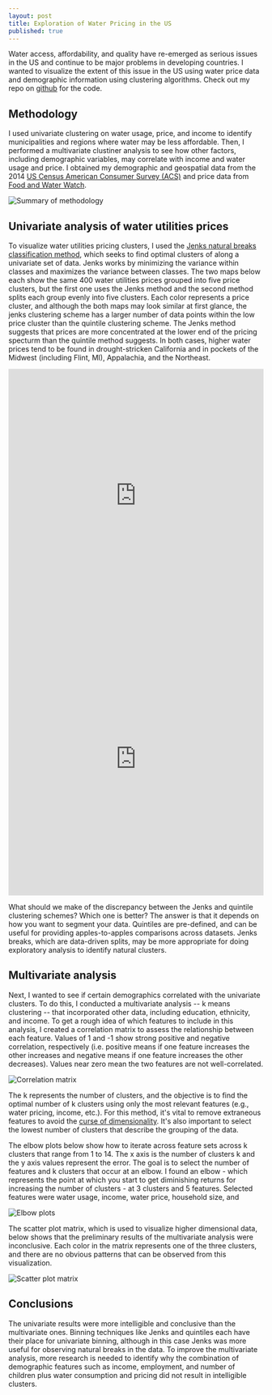 ```yaml
---
layout: post
title: Exploration of Water Pricing in the US
published: true
---
```


Water access, affordability, and quality have re-emerged as serious issues in the US and continue to be major problems in developing countries. I wanted to visualize the extent of this issue in the US using water price data and demographic information using clustering algorithms. Check out my repo on [github](https://github.com/pgr-me/metis_projects/tree/master/fletcher) for the code. 

## Methodology

I used univariate clustering on water usage, price, and income to identify municipalities and regions where water may be less affordable. Then, I performed a multivariate clustiner analysis to see how other factors, including demographic variables, may correlate with income and water usage and price. I obtained my demographic and geospatial data from the 2014 [US Census American Consumer Survey (ACS)](https://www.census.gov/programs-surveys/acs/) and price data from [Food and Water Watch](http://www.foodandwaterwatch.org/insight/priceless-market-myth-water-pricing-reform).

![Summary of methodology]({{site.baseurl}}/pgr-me.github.io/images/003-water-methodology.png)

## Univariate analysis of water utilities prices

To visualize water utilities pricing clusters, I used the [Jenks natural breaks classification method](https://en.wikipedia.org/wiki/Jenks_natural_breaks_optimization), which seeks to find optimal clusters of along a univariate set of data. Jenks works by minimizing the variance within classes and maximizes the variance between classes. The two maps below each show the same 400 water utilities prices grouped into five price clusters, but the first one uses the Jenks method and the second method splits each group evenly into five clusters. Each color represents a price cluster, and although the both maps may look similar at first glance, the jenks clustering scheme has a larger number of data points within the low price cluster than the quintile clustering scheme. The Jenks method suggests that prices are more concentrated at the lower end of the pricing specturm than the quintile method suggests. In both cases, higher water prices tend to be found in drought-stricken California and in pockets of the Midwest (including Flint, MI), Appalachia, and the Northeast.

<iframe width="100%" height="520" frameborder="0" src="https://peter-gray-rasmussen.cartodb.com/viz/5c374ee8-1e2f-11e6-a4ae-0e5db1731f59/embed_map" allowfullscreen webkitallowfullscreen mozallowfullscreen oallowfullscreen msallowfullscreen></iframe>

<iframe width="100%" height="520" frameborder="0" src="https://peter-gray-rasmussen.cartodb.com/viz/7099f750-1e2f-11e6-bfbe-0ecfd53eb7d3/embed_map" allowfullscreen webkitallowfullscreen mozallowfullscreen oallowfullscreen msallowfullscreen></iframe>

What should we make of the discrepancy between the Jenks and quintile clustering schemes? Which one is better? The answer is that it depends on how you want to segment your data. Quintiles are pre-defined, and can be useful for providing apples-to-apples comparisons across datasets. Jenks breaks, which are data-driven splits, may be more appropriate for doing exploratory analysis to identify natural clusters. 

## Multivariate analysis

Next, I wanted to see if certain demographics correlated with the univariate clusters. To do this, I conducted a multivariate analysis -- k means clustering -- that incorporated other data, including education, ethnicity, and income. To get a rough idea of which features to include in this analysis, I created a correlation matrix to assess the relationship between each feature. Values of 1 and -1 show strong positive and negative correlation, respectively (i.e. positive means if one feature increases the other increases and negative means if one feature increases the other decreases). Values near zero mean the two features are not well-correlated.

![Correlation matrix]({{site.baseurl}}/pgr-me.github.io/images/003-water-correlation.png)

The k represents the number of clusters, and the objective is to find the optimal number of k clusters using only the most relevant features (e.g., water pricing, income, etc.). For this method, it's vital to remove extraneous features to avoid the [curse of dimensionality](https://en.wikipedia.org/wiki/Curse_of_dimensionality). It's also important to select the lowest number of clusters that describe the grouping of the data.

The elbow plots below show how to iterate across feature sets across k clusters that range from 1 to 14. The x axis is the number of clusters k and the y axis values represent the error. The goal is to select the number of features and k clusters that occur at an elbow. I found an elbow - which represents the point at which you start to get diminishing returns for increasing the number of clusters - at 3 clusters and 5 features. Selected features were water usage, income, water price, household size, and 

![Elbow plots]({{site.baseurl}}/pgr-me.github.io/images/003-water-elbow-plots.png)

The scatter plot matrix, which is used to visualize higher dimensional data, below shows that the preliminary results of the multivariate analysis were inconclusive. Each color in the matrix represents one of the three clusters, and there are no obvious patterns that can be observed from this visualization.

![Scatter plot matrix]({{site.baseurl}}/pgr-me.github.io/images/003-water-scatter.png)

## Conclusions

The univariate results were more intelligible and conclusive than the multivariate ones. Binning techniques like Jenks and quintiles each have their place for univariate binning, although in this case Jenks was more useful for observing natural breaks in the data. To improve the multivariate analysis, more research is needed to identify why the combination of demographic features such as income, employment, and number of children plus water consumption and pricing did not result in intelligible clusters.